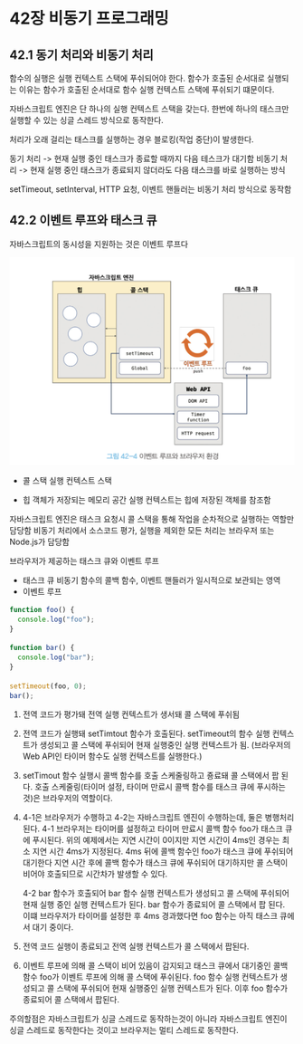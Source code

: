 # 42장 비동기 프로그래밍

## 42.1 동기 처리와 비동기 처리

함수의 실행은 실행 컨텍스트 스택에 푸쉬되어야 한다.
함수가 호출된 순서대로 실행되는 이유는 함수가 호출된 순서대로 함수 실행 컨텍스트 스택에 푸쉬되기 떄문이다.

자바스크립트 엔진은 단 하나의 실행 컨텍스트 스택을 갖는다.
한번에 하나의 태스크만 실행할 수 있는 싱글 스레드 방식으로 동작한다.

처리가 오래 걸리는 태스크를 실행하는 경우 블로킹(작업 중단)이 발생한다.

동기 처리 -> 현재 실행 중인 태스크가 종료할 때까지 다음 테스크가 대기함
비동기 처리 -> 현재 실행 중인 태스크가 종료되지 않더라도 다음 태스크를 바로 실행하는 방식

setTimeout, setInterval, HTTP 요청, 이벤트 핸들러는 비동기 처리 방식으로 동작함

## 42.2 이벤트 루프와 태스크 큐

자바스크립트의 동시성을 지원하는 것은 이벤트 루프다

![Alt text](브라우저-구조.png)

- 콜 스택
  실행 컨텍스트 스택

- 힙
  객체가 저장되는 메모리 공간
  실행 컨텍스트는 힙에 저장된 객체를 참조함

자바스크립트 엔진은 태스크 요청시 콜 스택을 통해 작업을 순차적으로 실행하는 역할만 담당함
비동기 처리에서 소스코드 평가, 실행을 제외한 모든 처리는 브라우저 또는 Node.js가 담당함

브라우저가 제공하는 태스크 큐와 이벤트 루프

- 태스크 큐
  비동기 함수의 콜백 함수, 이벤트 핸들러가 일시적으로 보관되는 영역
- 이벤트 루프

```javascript
function foo() {
  console.log("foo");
}

function bar() {
  console.log("bar");
}

setTimeout(foo, 0);
bar();
```

1. 전역 코드가 평가돼 전역 실행 컨텍스트가 생서돼 콜 스택에 푸쉬됨
2. 전역 코드가 실행돼 setTimtout 함수가 호출된다. setTimeout의 함수 실행 컨텍스트가 생성되고 콜 스택에 푸쉬되어 현재 실행중인 실행 컨텍스트가 됨.
   (브라우저의 Web API인 타이머 함수도 실행 컨텍스트를 실행한다.)
3. setTimout 함수 실행시 콜백 함수를 호출 스케줄링하고 죵료돼 콜 스택에서 팝 된다.
   호출 스케줄링(타이머 설정, 타이머 만료시 콜백 함수를 태스크 큐에 푸시하는것)은 브라우저의 역할이다.
4. 4-1은 브라우저가 수행하고 4-2는 자바스크립트 엔진이 수행하는데, 둘은 병행처리된다.
   4-1 브라우저는 타이머를 설정하고 타이머 만료시 콜백 함수 foo가 태스크 큐에 푸시된다.
   위의 예제에서는 지연 시간이 0이지만 지연 시간이 4ms인 경우는 최소 지연 시간 4ms가 지정된다.
   4ms 뒤에 콜백 함수인 foo가 태스크 큐에 푸쉬되어 대기한다
   지연 시간 후에 콜백 함수가 태스크 큐에 푸쉬되어 대기하지만 콜 스택이 비어야 호출되므로 시간차가 발생할 수 있다.

   4-2 bar 함수가 호출되어 bar 함수 실행 컨텍스트가 생성되고 콜 스택에 푸쉬되어 현재 실행 중인 실행 컨텍스트가 된다.
   bar 함수가 종료되어 콜 스택에서 팝 된다. 이떄 브라우저가 타이머를 설정한 후 4ms 경과했다면 foo 함수는 아직 태스크 큐에서 대기 중이다.

5. 전역 코드 실행이 종료되고 전역 실행 컨텍스트가 콜 스택에서 팝된다.
6. 이벤트 루프에 의해 콜 스택이 비어 있음이 감지되고 태스크 큐에서 대기중인 콜백 함수 foo가 이벤트 루프에 의해 콜 스택에 푸쉬된다.
   foo 함수 실행 컨텍스트가 생성되고 콜 스택에 푸쉬되어 현재 실행중인 실행 컨텍스트가 된다. 이후 foo 함수가 종료되어 콜 스택에서 팝된다.

주의할점은 자바스크립트가 싱글 스레드로 동작하는것이 아니라 자바스크립트 엔진이 싱글 스레드로 동작한다는 것이고 브라우저는 멀티 스레드로 동작한다.
